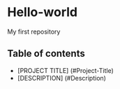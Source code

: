 # Hello-world
My first repository 

## Table of contents 
- [PROJECT TITLE] (#Project-Title)
- [DESCRIPTION] (#Description) 
